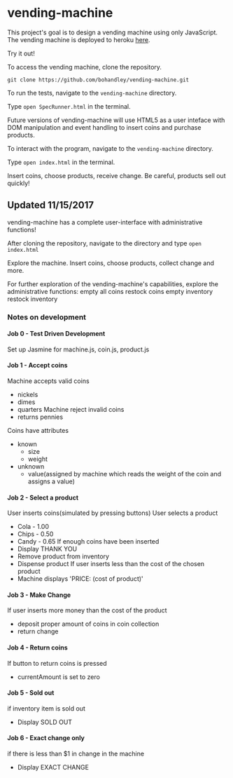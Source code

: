 # vending-machine
This project's goal is to design a vending machine using only JavaScript.
The vending machine is deployed to heroku [here](https://vending-machine-bjo.herokuapp.com/index.html).

Try it out!

To access the vending machine, clone the repository.

`git clone https://github.com/bohandley/vending-machine.git`

To run the tests, navigate to the `vending-machine` directory. 

Type `open SpecRunner.html` in the terminal.

Future versions of vending-machine will use HTML5 as a user inteface with DOM manipulation 
and event handling to insert coins and purchase products. 

To interact with the program, navigate to the `vending-machine` directory. 

Type `open index.html` in the terminal.

Insert coins, choose products, receive change. Be careful, products sell out quickly!

## Updated 11/15/2017

vending-machine has a complete user-interface with administrative functions!

After cloning the repository, navigate to the directory and type `open index.html`

Explore the machine. Insert coins, choose products, collect change and more.

For further exploration of the vending-machine's capabilities, explore the administrative functions: 
  empty all coins
  restock coins
  empty inventory
  restock inventory

### Notes on development

#### Job 0 - Test Driven Development

  Set up Jasmine for machine.js, coin.js, product.js

#### Job 1 - Accept coins

Machine accepts valid coins
* nickels
* dimes
* quarters
  Machine reject invalid coins
* returns pennies
  
Coins have attributes
* known
   * size
   * weight
* unknown
   * value(assigned by machine which reads the weight of the coin and assigns a value)

#### Job 2 - Select a product
  
  User inserts coins(simulated by pressing buttons)
  User selects a product
* Cola - 1.00
* Chips - 0.50
* Candy - 0.65
  If enough coins have been inserted
* Display THANK YOU
* Remove product from inventory
* Dispense product
  If user inserts less than the cost of the chosen product  
* Machine displays 'PRICE: (cost of product)'

#### Job 3 - Make Change

  If user inserts more money than the cost of the product
* deposit proper amount of coins in coin collection
* return change

#### Job 4 - Return coins

  If button to return coins is pressed
* currentAmount is set to zero

#### Job 5 - Sold out

  if inventory item is sold out
* Display SOLD OUT

#### Job 6 - Exact change only

  if there is less than $1 in change in the machine
* Display EXACT CHANGE
  
